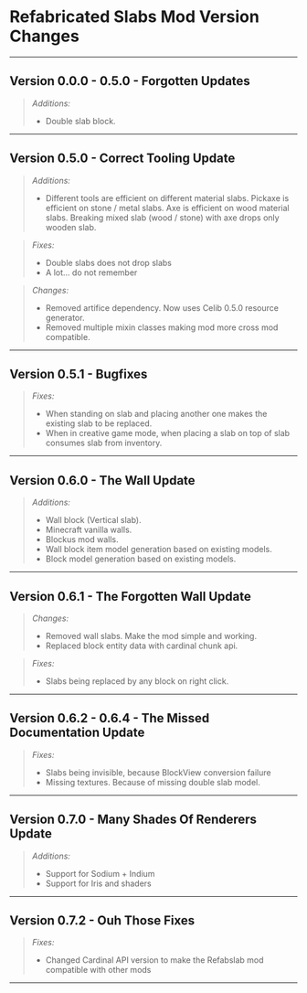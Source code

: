 # Refabricated Slabs Mod Version Changes

---

## Version 0.0.0 - 0.5.0 - Forgotten Updates

> *Additions:*
> * Double slab block.

---

## Version 0.5.0 - Correct Tooling Update

> *Additions:*
> * Different tools are efficient on different material slabs. Pickaxe is efficient on stone / metal slabs. Axe is efficient on wood material slabs. Breaking mixed slab (wood / stone) with axe drops only wooden slab.

> *Fixes:*
> * Double slabs does not drop slabs
> * A lot... do not remember

> *Changes:*
> * Removed artifice dependency. Now uses Celib 0.5.0 resource generator.
> * Removed multiple mixin classes making mod more cross mod compatible.

---

## Version 0.5.1 - Bugfixes

> *Fixes:*
> * When standing on slab and placing another one makes the existing slab to be replaced.
> * When in creative game mode, when placing a slab on top of slab consumes slab from inventory.

---

## Version 0.6.0 - The Wall Update

> *Additions:*
> * Wall block (Vertical slab).
> * Minecraft vanilla walls.
> * Blockus mod walls.
> * Wall block item model generation based on existing models.
> * Block model generation based on existing models.

---

## Version 0.6.1 - The Forgotten Wall Update

> *Changes:*
> * Removed wall slabs. Make the mod simple and working.
> * Replaced block entity data with cardinal chunk api.

> *Fixes:*
> * Slabs being replaced by any block on right click.

---

## Version 0.6.2 - 0.6.4 - The Missed Documentation Update

> *Fixes:*
> * Slabs being invisible, because BlockView conversion failure
> * Missing textures. Because of missing double slab model.

---

## Version 0.7.0 - Many Shades Of Renderers Update

> *Additions:*
> * Support for Sodium + Indium
> * Support for Iris and shaders

---

## Version 0.7.2 - Ouh Those Fixes

> *Fixes:*
> * Changed Cardinal API version to make the Refabslab mod compatible with other mods
---